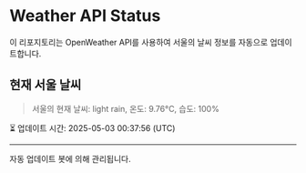 
# Weather API Status

이 리포지토리는 OpenWeather API를 사용하여 서울의 날씨 정보를 자동으로 업데이트합니다.

## 현재 서울 날씨
> 서울의 현재 날씨: light rain, 온도: 9.76°C, 습도: 100%

⏳ 업데이트 시간: 2025-05-03 00:37:56 (UTC)

---
자동 업데이트 봇에 의해 관리됩니다.
